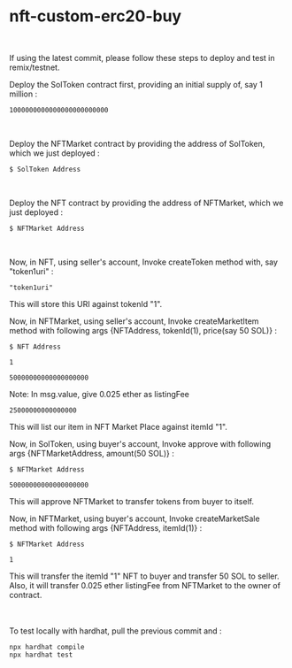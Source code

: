 # nft-custom-erc20-buy
<br />

If using the latest commit, please follow these steps to deploy and test in remix/testnet.

Deploy the SolToken contract first, providing an initial supply of, say 1 million :
```shell
1000000000000000000000000
```
<br />


Deploy the NFTMarket contract by providing the address of SolToken, which we just deployed : 
```shell
$ SolToken Address
```
<br />


Deploy the NFT contract by providing the address of NFTMarket, which we just deployed :
```shell
$ NFTMarket Address
```
<br />


Now, in NFT, using seller's account,
Invoke createToken method with, say "token1uri" :
```shell
"token1uri"
```
This will store this URI against tokenId "1".
<br />


Now, in NFTMarket, using seller's account,
Invoke createMarketItem method with following args {NFTAddress, tokenId(1), price(say 50 SOL)} :
```shell
$ NFT Address
```
```shell
1
```
```shell
50000000000000000000
```
Note: In msg.value, give 0.025 ether as listingFee 
```shell
25000000000000000
```
This will list our item in NFT Market Place against itemId "1".
<br />


Now, in SolToken, using buyer's account,
Invoke approve with following args {NFTMarketAddress, amount(50 SOL)} :
```shell
$ NFTMarket Address
```
```shell
50000000000000000000
```
This will approve NFTMarket to transfer tokens from buyer to itself.
<br />

Now, in NFTMarket, using buyer's account,
Invoke createMarketSale method with following args {NFTAddress, itemId(1)} :
```shell
$ NFTMarket Address
```
```shell
1
```
This will transfer the itemId "1" NFT to buyer and transfer 50 SOL to seller.
Also, it will transfer 0.025 ether listingFee from NFTMarket to the owner of contract.
<br />

<br />
<br />
To test locally with hardhat, pull the previous commit and :

```shell
npx hardhat compile
npx hardhat test
```
<br />
